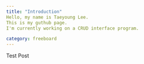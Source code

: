```yaml
---
title: "Introduction"
Hello, my name is Taeyoung Lee.
This is my guthub page.
I'm currently working on a CRUD interface program.

category: freeboard
---
```


Test Post
